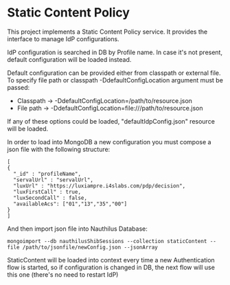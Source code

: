 Static Content Policy
=====================

This project implements a Static Content Policy service. It provides the interface to manage IdP configurations.

IdP configuration is searched in DB by Profile name. In case it's not present, default configuration will be loaded instead.

Default configuration can be provided either from classpath or external file. To specify file path or classpath -DdefaultConfigLocation
 argument must be passed:
 
 - Classpath -> -DdefaultConfigLocation=/path/to/resource.json
 - File path -> -DdefaultConfigLocation=file:///path/to/resource.json
 
If any of these options could be loaded, "defaultIdpConfig.json" resource will be loaded.


In order to load into MongoDB a new configuration you must compose a json file with the following structure:

```
[
{
  "_id" : "profileName",
  "servalUrl" : "servalUrl",
  "luxUrl" : "https://luxiampre.i4slabs.com/pdp/decision",
  "luxFirstCall" : true,
  "luxSecondCall" : false,
  "availableAcs": ["01","13","35","00"]
}
]
```

And then import json file into Nauthilus Database:

```
mongoimport --db nauthilusShibSessions --collection staticContent --file /path/to/jsonfile/newConfig.json --jsonArray

```

StaticContent will be loaded into context every time a new Authentication flow is started, so if configuration is changed
in DB, the next flow will use this one (there's no need to restart IdP)


